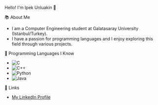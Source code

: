 Hello! I'm Ipek Unluakin 👋

📚 About Me
- I am a Computer Engineering student at Galatasaray University (Istanbul/Turkey).<br>
- I have a passion for programming languages and I enjoy exploring this field through various projects.


🚀 Programming Languages I Know
- ![C](https://img.shields.io/badge/C-00599C?style=for-the-badge&logo=c&logoColor=white)
- ![C++](https://img.shields.io/badge/C++-00599C?style=for-the-badge&logo=cplusplus&logoColor=white)
- ![Python](https://img.shields.io/badge/Python-3776AB?style=for-the-badge&logo=python&logoColor=white)
- ![Java](https://img.shields.io/badge/Java-007396?style=for-the-badge&logo=java&logoColor=white)

🔗 Links
- [My LinkedIn Profile](https://www.linkedin.com/in/ipekunluakin/)


     
  
